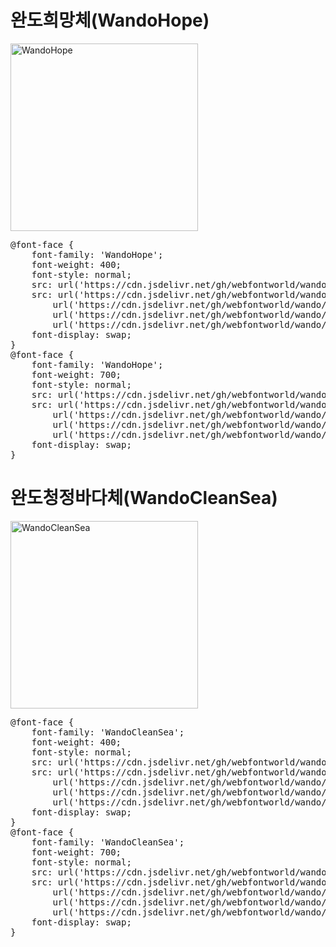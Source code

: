 # 완도희망체(WandoHope)

<a href="https://wess.tistory.com" target="_blank">
    <img src="https://webfontworld.github.io/wando/WandoHope.jpg" alt="WandoHope" style="width:300px">
</a>

<pre>
@font-face {
    font-family: 'WandoHope';
    font-weight: 400;
    font-style: normal;
    src: url('https://cdn.jsdelivr.net/gh/webfontworld/wando/WandoHopeRegular.eot');
    src: url('https://cdn.jsdelivr.net/gh/webfontworld/wando/WandoHopeRegular.eot?#iefix') format('embedded-opentype'),
        url('https://cdn.jsdelivr.net/gh/webfontworld/wando/WandoHopeRegular.woff2') format('woff2'),
        url('https://cdn.jsdelivr.net/gh/webfontworld/wando/WandoHopeRegular.woff') format('woff'),
        url('https://cdn.jsdelivr.net/gh/webfontworld/wando/WandoHopeRegular.ttf') format("truetype");
    font-display: swap;
}
@font-face {
    font-family: 'WandoHope';
    font-weight: 700;
    font-style: normal;
    src: url('https://cdn.jsdelivr.net/gh/webfontworld/wando/WandoHopeBold.eot');
    src: url('https://cdn.jsdelivr.net/gh/webfontworld/wando/WandoHopeBold.eot?#iefix') format('embedded-opentype'),
        url('https://cdn.jsdelivr.net/gh/webfontworld/wando/WandoHopeBold.woff2') format('woff2'),
        url('https://cdn.jsdelivr.net/gh/webfontworld/wando/WandoHopeBold.woff') format('woff'),
        url('https://cdn.jsdelivr.net/gh/webfontworld/wando/WandoHopeBold.ttf') format("truetype");
    font-display: swap;
}
</pre>

# 완도청정바다체(WandoCleanSea)

<a href="https://wess.tistory.com/250" target="_blank">
    <img src="https://webfontworld.github.io/wando/WandoCleanSea.jpg" alt="WandoCleanSea" style="width:300px">
</a>

<pre>
@font-face {
    font-family: 'WandoCleanSea';
    font-weight: 400;
    font-style: normal;
    src: url('https://cdn.jsdelivr.net/gh/webfontworld/wando/WandoCleanSeaRegular.eot');
    src: url('https://cdn.jsdelivr.net/gh/webfontworld/wando/WandoCleanSeaRegular.eot?#iefix') format('embedded-opentype'),
        url('https://cdn.jsdelivr.net/gh/webfontworld/wando/WandoCleanSeaRegular.woff2') format('woff2'),
        url('https://cdn.jsdelivr.net/gh/webfontworld/wando/WandoCleanSeaRegular.woff') format('woff'),
        url('https://cdn.jsdelivr.net/gh/webfontworld/wando/WandoCleanSeaRegular.ttf') format("truetype");
    font-display: swap;
}
@font-face {
    font-family: 'WandoCleanSea';
    font-weight: 700;
    font-style: normal;
    src: url('https://cdn.jsdelivr.net/gh/webfontworld/wando/WandoCleanSeaBold.eot');
    src: url('https://cdn.jsdelivr.net/gh/webfontworld/wando/WandoCleanSeaBold.eot?#iefix') format('embedded-opentype'),
        url('https://cdn.jsdelivr.net/gh/webfontworld/wando/WandoCleanSeaBold.woff2') format('woff2'),
        url('https://cdn.jsdelivr.net/gh/webfontworld/wando/WandoCleanSeaBold.woff') format('woff'),
        url('https://cdn.jsdelivr.net/gh/webfontworld/wando/WandoCleanSeaBold.ttf') format("truetype");
    font-display: swap;
}
</pre>
